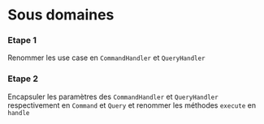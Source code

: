 # Sous domaines

### Etape 1

Renommer les use case en `CommandHandler` et `QueryHandler`

### Etape 2

Encapsuler les paramètres des `CommandHandler` et `QueryHandler` respectivement en  `Command` et `Query` et renommer les
méthodes `execute` en `handle`
